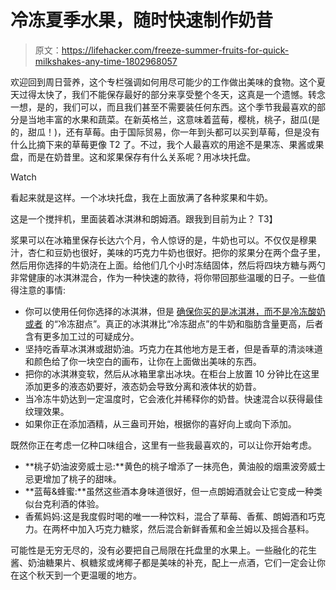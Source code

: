 # 冷冻夏季水果，随时快速制作奶昔

> 原文：<https://lifehacker.com/freeze-summer-fruits-for-quick-milkshakes-any-time-1802968057>

欢迎回到周日营养，这个专栏强调如何用尽可能少的工作做出美味的食物。这个夏天过得太快了，我们不能保存最好的部分来享受整个冬天，这真是一个遗憾。转念一想，是的，我们可以，而且我们甚至不需要装任何东西。这个季节我最喜欢的部分是当地丰富的水果和蔬菜。在新英格兰，这意味着蓝莓，樱桃，桃子，甜瓜(是的，甜瓜！)，还有草莓。由于国际贸易，你一年到头都可以买到草莓，但是没有什么比摘下来的草莓更像 T2 了。不过，我个人最喜欢的用途不是果冻、果酱或果盘，而是在奶昔里。这和浆果保存有什么关系呢？用冰块托盘。

Watch

看起来就是这样。一个冰块托盘，我在上面放满了各种浆果和牛奶。

这是一个搅拌机，里面装着冰淇淋和朗姆酒。跟我到目前为止？
T3】

浆果可以在冰箱里保存长达六个月，令人惊讶的是，牛奶也可以。不仅仅是穆果汁，杏仁和豆奶也很好，美味的巧克力牛奶也很好。把你的浆果分在两个盘子里，然后用你选择的牛奶浇在上面。给他们几个小时冻结固体，然后将四块方糖与两勺非常健康的冰淇淋混合，作为一种快速的款待，将你带回那些温暖的日子。一些值得注意的事情:

*   你可以使用任何你选择的冰淇淋，但是 [确保你买的是冰淇淋，而不是冷冻酸奶或者](http://www.nytimes.com/2013/04/17/dining/remembering-when-breyers-ice-cream-was-you-know-ice-cream.html?mcubz=1) 的“冷冻甜点”。真正的冰淇淋比“冷冻甜点”的牛奶和脂肪含量更高，后者含有更多加工过的可疑成分。
*   坚持吃香草冰淇淋或甜奶油。巧克力在其他地方是王者，但是香草的清淡味道和颜色给了你一块空白的画布，让你在上面做出美味的东西。
*   把你的冰淇淋变软，然后从冰箱里拿出冰块。在柜台上放置 10 分钟比在这里添加更多的液态奶要好，液态奶会导致分离和液体状的奶昔。
*   当冷冻牛奶达到一定温度时，它会液化并稀释你的奶昔。快速混合以获得最佳纹理效果。
*   如果你正在添加酒精，从三盎司开始，根据你的喜好向上或向下添加。

既然你正在考虑一亿种口味组合，这里有一些我最喜欢的，可以让你开始考虑。

*   **桃子奶油波旁威士忌:**黄色的桃子增添了一抹亮色，黄油般的烟熏波旁威士忌更增加了桃子的甜味。
*   **蓝莓&蜂蜜:**虽然这些酒本身味道很好，但一点朗姆酒就会让它变成一种类似台克利酒的体验。
*   香蕉妈妈:这是我度假时喝的唯一一种饮料，混合了草莓、香蕉、朗姆酒和巧克力。在两杯中加入巧克力糖浆，然后混合新鲜香蕉和金兰姆以及摇合基料。

可能性是无穷无尽的，没有必要把自己局限在托盘里的水果上。一些融化的花生酱、奶油糖果片、枫糖浆或烤椰子都是美味的补充，配上一点酒，它们一定会让你在这个秋天到一个更温暖的地方。